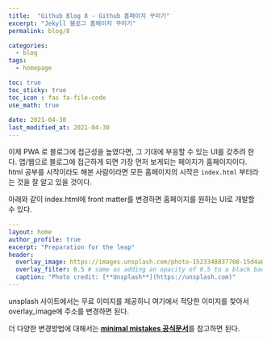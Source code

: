 ```yaml
---
title:  "Github Blog 8 - Github 홈페이지 꾸미기"
excerpt: "Jekyll 블로그 홈페이지 꾸미기"
permalink: blog/8

categories:
  - blog
tags:
  - homepage

toc: true
toc_sticky: true
toc_icon : fas fa-file-code
use_math: true
 
date: 2021-04-30
last_modified_at: 2021-04-30
---
```


이제 PWA 로 블로그에 접근성을 높였다면, 그 기대에 부응할 수 있는 UI를 갖추려 한다. 앱/웹으로 블로그에 접근하게 되면 가장 먼저 보게되는 페이지가 홈페이지이다. html 공부를 시작이라도 해본 사람이라면 모든 홈페이지의 시작은 `index.html` 부터라는 것을 잘 알고 있을 것이다.  

아래와 같이 index.html에 front matter를 변경하면 홈페이지를 원하는 UI로 개발할 수 있다.  

```yaml
---
layout: home
author_profile: true
excerpt: "Preparation for the leap"
header:
  overlay_image: https://images.unsplash.com/photo-1523348837708-15d4a09cfac2?ixid=MnwxMjA3fDB8MHxwaG90by1wYWdlfHx8fGVufDB8fHx8&ixlib=rb-1.2.1&auto=format&fit=crop&w=1050&q=80
  overlay_filter: 0.5 # same as adding an opacity of 0.5 to a black background
  caption: "Photo credit: [**Unsplash**](https://unsplash.com)"
---
```

unsplash 사이트에서는 무료 이미지를 제공하니 여기에서 적당한 이미지를 찾아서 overlay_image에 주소를 변경하면 된다.  

더 다양한 변경방법에 대해서는 [**minimal mistakes 공식문서**](https://mmistakes.github.io/minimal-mistakes/docs/layouts/)를 참고하면 된다.  